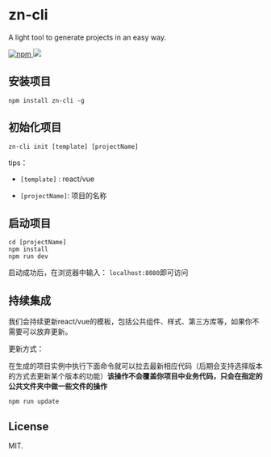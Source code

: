 # zn-cli

A light tool to generate projects in an easy way.

<p align="left">
  <a href="https://www.npmjs.com/package/zn-cli">
  	<img alt="npm" src="https://img.shields.io/npm/v/zn-cli.svg">
  </a>
<a href="https://github.com/ZnFrontEnd/zn-cli/blob/master/LICENSE.txt">
  <img src="https://img.shields.io/cocoapods/l/Kingfisher.svg?style=flat"></a>
</p>

  

## 安装项目

```nginx
npm install zn-cli -g
```

## 初始化项目

```nginx
zn-cli init [template] [projectName]
```

tips：

* `[template]` : react/vue

* `[projectName]`: 项目的名称

## 启动项目

```
cd [projectName]
npm install
npm run dev
```

启动成功后，在浏览器中输入： `localhost:8080`即可访问

## 持续集成

我们会持续更新react/vue的模板，包括公共组件、样式、第三方库等，如果你不需要可以放弃更新。

更新方式：

在生成的项目实例中执行下面命令就可以拉去最新相应代码（后期会支持选择版本的方式去更新某个版本的功能）**该操作不会覆盖你项目中业务代码，只会在指定的公共文件夹中做一些文件的操作**

```
npm run update
```

## License

MIT.

